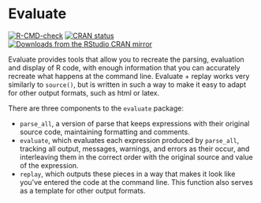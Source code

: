 # Evaluate

<!-- badges: start -->
[![R-CMD-check](https://github.com/r-lib/evaluate/actions/workflows/R-CMD-check.yaml/badge.svg)](https://github.com/r-lib/evaluate/actions/workflows/R-CMD-check.yaml)
[![CRAN status](https://www.r-pkg.org/badges/version/evaluate)](https://CRAN.R-project.org/package=evaluate)
[![Downloads from the RStudio CRAN mirror](https://cranlogs.r-pkg.org/badges/evaluate)](https://cran.r-project.org/package=evaluate)
<!-- badges: end -->

Evaluate provides tools that allow you to recreate the parsing, evaluation and
display of R code, with enough information that you can accurately recreate what
happens at the command line. Evaluate + replay works very similarly to
`source()`, but is written in such a way to make it easy to adapt for other
output formats, such as html or latex.

There are three components to the `evaluate` package:

* `parse_all`, a version of parse that keeps expressions with their original
   source code, maintaining formatting and comments.
* `evaluate`, which evaluates each expression produced by `parse_all`, 
   tracking all output, messages, warnings, and errors as their occur, and 
   interleaving them in the correct order with the original source and value
   of the expression.
* `replay`, which outputs these pieces in a way that makes it look like you've
   entered the code at the command line.  This function also serves as a
   template for other output formats.
